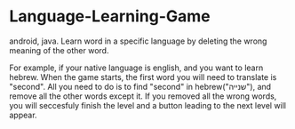 # Language-Learning-Game
android, java.
Learn word in a specific language by deleting the wrong meaning of the other word.

For example, if your native language is english, and you want to learn hebrew.
When the game starts, the first word you will need to translate is "second".
All you need to do is to find "second" in hebrew("שנייה"), and remove all the other words except it.
If you removed all the wrong words, you will seccesfuly finish the level and a button leading to the next level will appear.
